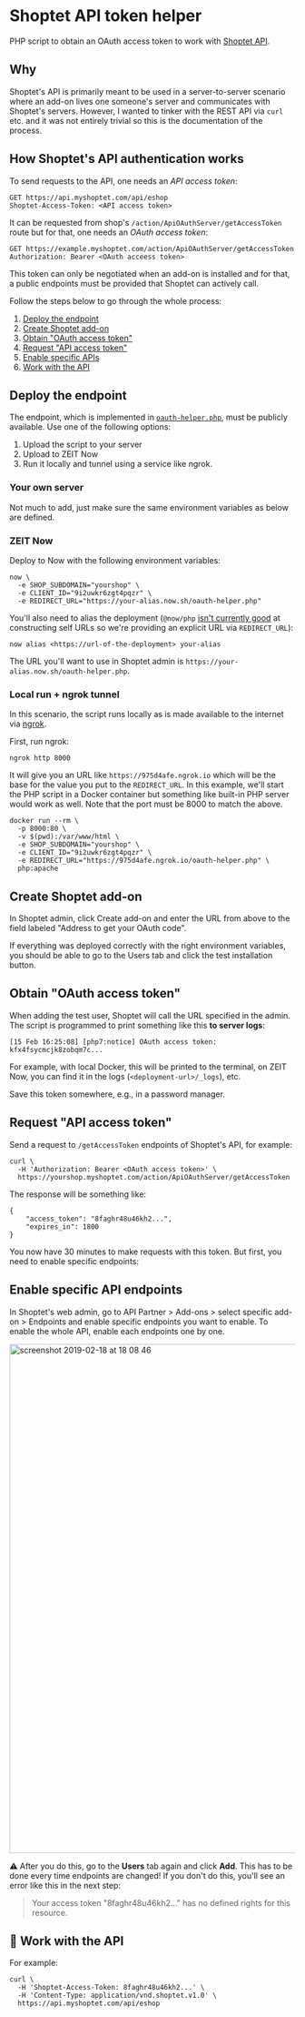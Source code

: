 # Shoptet API token helper

PHP script to obtain an OAuth access token to work with [Shoptet API](https://shoptet.docs.apiary.io/).

## Why

Shoptet's API is primarily meant to be used in a server-to-server scenario where an add-on lives one someone's server and communicates with Shoptet's servers. However, I wanted to tinker with the REST API via `curl` etc. and it was not entirely trivial so this is the documentation of the process.

## How Shoptet's API authentication works

To send requests to the API, one needs an _API access token_:

```http
GET https://api.myshoptet.com/api/eshop
Shoptet-Access-Token: <API access token>
```

It can be requested from shop's `/action/ApiOAuthServer/getAccessToken` route but for that, one needs an _OAuth access token_:

```http
GET https://example.myshoptet.com/action/ApiOAuthServer/getAccessToken
Authorization: Bearer <OAuth acceess token>
```

This token can only be negotiated when an add-on is installed and for that, a public endpoints must be provided that Shoptet can actively call.

Follow the steps below to go through the whole process:

1. [Deploy the endpoint](#deploy-the-endpoint)
2. [Create Shoptet add-on](#create-shoptet-add-on)
3. [Obtain "OAuth access token"](#obtain-oauth-access-token)
4. [Request "API access token"](#request-api-access-token)
5. [Enable specific APIs](#enable-specific-api-endpoints)
6. [Work with the API](#-work-with-the-api)

## Deploy the endpoint

The endpoint, which is implemented in [`oauth-helper.php`](./oauth-helper.php), must be publicly available. Use one of the following options:

1. Upload the script to your server
2. Upload to ZEIT Now
3. Run it locally and tunnel using a service like ngrok.

### Your own server

Not much to add, just make sure the same environment variables as below are defined.

### ZEIT Now

Deploy to Now with the following environment variables:

```
now \
  -e SHOP_SUBDOMAIN="yourshop" \
  -e CLIENT_ID="9i2uwkr6zgt4pqzr" \
  -e REDIRECT_URL="https://your-alias.now.sh/oauth-helper.php"
```

You'll also need to alias the deployment (`@now/php` [isn't currently good](https://github.com/zeit/now-builders/issues/218) at constructing self URLs so we're providing an explicit URL via `REDIRECT_URL`):

```
now alias <https://url-of-the-deployment> your-alias
```

The URL you'll want to use in Shoptet admin is `https://your-alias.now.sh/oauth-helper.php`.

### Local run + ngrok tunnel

In this scenario, the script runs locally as is made available to the internet via [ngrok](https://ngrok.com/).

First, run ngrok:

```
ngrok http 8000
```

It will give you an URL like `https://975d4afe.ngrok.io` which will be the base for the value you put to the `REDIRECT_URL`. In this example, we'll start the PHP script in a Docker container but something like built-in PHP server would work as well. Note that the port must be 8000 to match the above.

```
docker run --rm \
  -p 8000:80 \
  -v $(pwd):/var/www/html \
  -e SHOP_SUBDOMAIN="yourshop" \
  -e CLIENT_ID="9i2uwkr6zgt4pqzr" \
  -e REDIRECT_URL="https://975d4afe.ngrok.io/oauth-helper.php" \
  php:apache
```

## Create Shoptet add-on

In Shoptet admin, click Create add-on and enter the URL from above to the field labeled "Address to get your OAuth code".

If everything was deployed correctly with the right environment variables, you should be able to go to the Users tab and click the test installation button.

## Obtain "OAuth access token"

When adding the test user, Shoptet will call the URL specified in the admin. The script is programmed to print something like this **to server logs**:

```
[15 Feb 16:25:08] [php7:notice] OAuth access token: kfx4fsycmcjk8zobqm7c...
```

For example, with local Docker, this will be printed to the terminal, on ZEIT Now, you can find it in the logs (`<deployment-url>/_logs`), etc.

Save this token somewhere, e.g., in a password manager.

## Request "API access token"

Send a request to `/getAccessToken` endpoints of Shoptet's API, for example:

```
curl \
  -H 'Authorization: Bearer <OAuth access token>' \
  https://yourshop.myshoptet.com/action/ApiOAuthServer/getAccessToken
```

The response will be something like:

```
{
    "access_token": "8faghr48u46kh2...",
    "expires_in": 1800
}
```

You now have 30 minutes to make requests with this token. But first, you need to enable specific endpoints:

## Enable specific API endpoints

In Shoptet's web admin, go to API Partner > Add-ons > select specific add-on > Endpoints and enable specific endpoints you want to enable. To enable the whole API, enable each endpoints one by one.

<img width="895" alt="screenshot 2019-02-18 at 18 08 46" src="https://user-images.githubusercontent.com/101152/52973138-67833b80-33bd-11e9-9e0c-91e2656513c1.png">

⚠️ After you do this, go to the **Users** tab again and click **Add**. This has to be done every time endpoints are changed! If you don't do this, you'll see an error like this in the next step:

> Your access token \"8faghr48u46kh2...\" has no defined rights for this resource.

## 🎉 Work with the API

For example:

```
curl \
  -H 'Shoptet-Access-Token: 8faghr48u46kh2...' \
  -H 'Content-Type: application/vnd.shoptet.v1.0' \
  https://api.myshoptet.com/api/eshop
```
